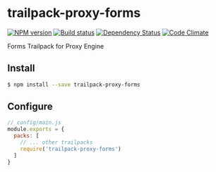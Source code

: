 # trailpack-proxy-forms

[![NPM version][npm-image]][npm-url]
[![Build status][ci-image]][ci-url]
[![Dependency Status][daviddm-image]][daviddm-url]
[![Code Climate][codeclimate-image]][codeclimate-url]

Forms Trailpack for Proxy Engine

## Install

```sh
$ npm install --save trailpack-proxy-forms
```

## Configure

```js
// config/main.js
module.exports = {
  packs: [
    // ... other trailpacks
    require('trailpack-proxy-forms')
  ]
}
```

[npm-image]: https://img.shields.io/npm/v/trailpack-proxy-forms.svg?style=flat-square
[npm-url]: https://npmjs.org/package/trailpack-proxy-forms
[ci-image]: https://img.shields.io/travis//trailpack-proxy-forms/master.svg?style=flat-square
[ci-url]: https://travis-ci.org//trailpack-proxy-forms
[daviddm-image]: http://img.shields.io/david//trailpack-proxy-forms.svg?style=flat-square
[daviddm-url]: https://david-dm.org//trailpack-proxy-forms
[codeclimate-image]: https://img.shields.io/codeclimate/github//trailpack-proxy-forms.svg?style=flat-square
[codeclimate-url]: https://codeclimate.com/github//trailpack-proxy-forms

